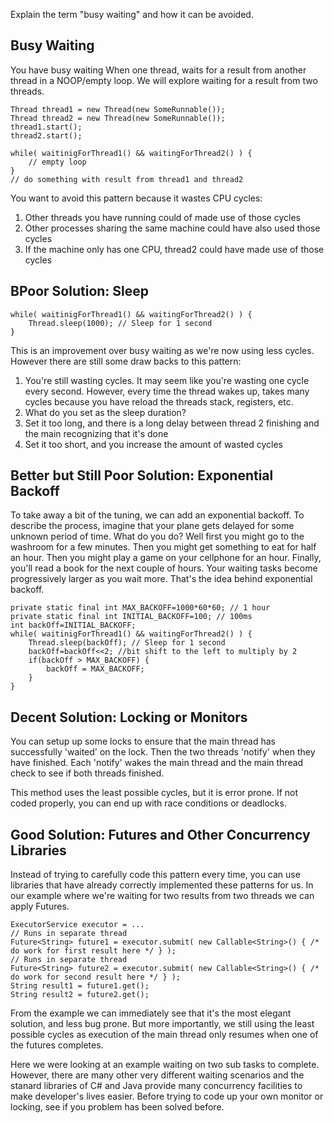 

Explain the term "busy waiting" and how it can be avoided.

## Busy Waiting

You have busy waiting When one thread, waits for a result from another thread in a NOOP/empty loop. 
We will explore waiting for a result from two threads.

```
Thread thread1 = new Thread(new SomeRunnable());
Thread thread2 = new Thread(new SomeRunnable());
thread1.start();
thread2.start();

while( waitinigForThread1() && waitingForThread2() ) {
	// empty loop
}
// do something with result from thread1 and thread2
```

You want to avoid this pattern because it wastes CPU cycles: 

1. Other threads you have running could of made use of those cycles
2. Other processes sharing the same machine could have also used those cycles
3. If the machine only has one CPU, thread2 could have made use of those cycles

## BPoor Solution: Sleep
```
while( waitinigForThread1() && waitingForThread2() ) {
	Thread.sleep(1000); // Sleep for 1 second
}
```

This is an improvement over busy waiting as we're now using less cycles. However
there are still some draw backs to this pattern:

1. You're still wasting cycles. It may seem like you're wasting one cycle every
	 second. However, every time the thread wakes up, takes many cycles because
   you have reload the threads stack, registers, etc.
2. What do you set as the sleep duration?
  1. Set it too long, and there is a long delay between thread 2 finishing and
		 the main recognizing that it's done
  2. Set it too short, and you increase the amount of wasted cycles

## Better but Still Poor Solution: Exponential Backoff

To take away a bit of the tuning, we can add an exponential backoff. To describe
the process, imagine that your plane gets delayed for some unknown period of
time. What do you do? Well first you might go to the washroom for a few minutes.
Then you might get something to eat for half an hour. Then you might play a game
on your cellphone for an hour. Finally, you'll read a book for the next couple
of hours. Your waiting tasks become progressively larger as you wait more.
That's the idea behind exponential backoff.
```
private static final int MAX_BACKOFF=1000*60*60; // 1 hour
private static final int INITIAL_BACKOFF=100; // 100ms 
int backOff=INITIAL_BACKOFF;
while( waitinigForThread1() && waitingForThread2() ) {
	Thread.sleep(backOff); // Sleep for 1 second
	backOff=backOff<<2; //bit shift to the left to multiply by 2
	if(backOff > MAX_BACKOFF) {
		backOff = MAX_BACKOFF;
	}
}
```

## Decent Solution: Locking or Monitors

You can setup up some locks to ensure that the main thread has successfully
'waited' on the lock. Then the two threads 'notify' when they have finished.
Each 'notify' wakes the main thread and the main thread check to see if both
threads finished. 

This method uses the least possible cycles, but it is error prone. If not coded
properly, you can end up with race conditions or deadlocks.

## Good Solution: Futures and Other Concurrency Libraries

Instead of trying to carefully code this pattern every time, you can use
libraries that have already correctly implemented these patterns for us. In our
example where we're waiting for two results from two threads we can apply
Futures.

```
ExecutorService executor = ...
// Runs in separate thread
Future<String> future1 = executor.submit( new Callable<String>() { /* do work for first result here */ } ); 
// Runs in separate thread
Future<String> future2 = executor.submit( new Callable<String>() { /* do work for second result here */ } ); 
String result1 = future1.get();
String result2 = future2.get();
```
From the example we can immediately see that it's the most elegant solution, and less bug prone. 
But more importantly, we still using the least possible cycles as execution of the main thread only resumes when one of the futures completes.

Here we were looking at an example waiting on two sub tasks to complete.
However, there are many other very different waiting scenarios and the stanard
libraries of C# and Java provide many concurrency facilities to make developer's
lives easier. Before trying to code up your own monitor or locking, see if you
problem has been solved before.

